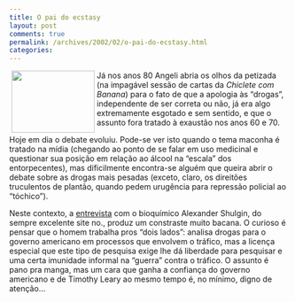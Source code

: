 ```yaml
---
title: O pai do ecstasy
layout: post
comments: true
permalink: /archives/2002/02/o-pai-do-ecstasy.html
categories:
---
```

<img src='//chester.me/img/blig/n-1.jpg' hspace=4 align=left height=112 width=150 border=0>Já nos anos 80 Angeli abria os olhos da petizada (na impagável sessão de cartas da *Chiclete com Banana*) para o fato de que a apologia às &#8220;drogas&#8221;, independente de ser correta ou não, já era algo extremamente esgotado e sem sentido, e que o assunto fora tratado à exaustão nos anos 60 e 70.

Hoje em dia o debate evoluiu. Pode-se ver isto quando o tema maconha é tratado na mídia (chegando ao ponto de se falar em uso medicinal e questionar sua posição em relação ao álcool na &#8220;escala&#8221; dos entorpecentes), mas dificilmente encontra-se alguém que queira abrir o debate sobre as drogas mais pesadas (exceto, claro, os direitões truculentos de plantão, quando pedem urugência para repressão policial ao &#8220;tóchico&#8221;).

Neste contexto, a <a href=http://www.no.com.br/cgi-bin/parceiros/ig?www.no.com.br/revista/noticia/58634/atual >entrevista</a> com o bioquímico Alexander Shulgin, do sempre excelente site no., produz um constraste muito bacana. O curioso é pensar que o homem trabalha pros &#8220;dois lados&#8221;: analisa drogas para o governo americano em processos que envolvem o tráfico, mas a licença especial que este tipo de pesquisa exige lhe dá liberdade para pesquisar e uma certa imunidade informal na &#8220;guerra&#8221; contra o tráfico. O assunto é pano pra manga, mas um cara que ganha a confiança do governo americano e de Timothy Leary ao mesmo tempo é, no mínimo, digno de atenção&#8230;
